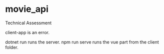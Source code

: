 # movie_api
Technical Assessment 

client-app is an error.

dotnet run runs the server.
npm run serve runs the vue part from the client folder.
